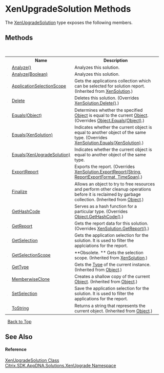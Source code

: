 # XenUpgradeSolution Methods
 

The <a href="b84f9f35-472d-8b0d-4ebd-53d567ec7042">XenUpgradeSolution</a> type exposes the following members.


## Methods
&nbsp;<table><tr><th></th><th>Name</th><th>Description</th></tr><tr><td>![Public method](media/pubmethod.gif "Public method")</td><td><a href="d9963f38-4ec6-87a8-01d8-aee7040c63a9">Analyze()</a></td><td>
Analyzes this solution.</td></tr><tr><td>![Public method](media/pubmethod.gif "Public method")</td><td><a href="1e01c7fa-7543-3754-4a24-69b50dbe570b">Analyze(Boolean)</a></td><td>
Analyzes this solution.</td></tr><tr><td>![Public method](media/pubmethod.gif "Public method")</td><td><a href="c81627ac-4de1-994e-060e-1a35f389aa28">ApplicationSelectionScope</a></td><td>
Gets the applications collection which can be selected for solution report.
 (Inherited from <a href="599f6061-d94a-ac2f-f6a0-2b211ae83ae4">XenSolution</a>.)</td></tr><tr><td>![Public method](media/pubmethod.gif "Public method")</td><td><a href="47b79bdc-4ce1-4a78-e36c-05c2a81aa67f">Delete</a></td><td>
Deletes this solution.
 (Overrides <a href="68547311-b26c-3fc8-f0d3-8e3eed9f8c84">XenSolution.Delete()</a>.)</td></tr><tr><td>![Public method](media/pubmethod.gif "Public method")</td><td><a href="2854a695-7c03-2113-c338-2d7e30a8ef9d">Equals(Object)</a></td><td>
Determines whether the specified <a href="http://msdn2.microsoft.com/en-us/library/e5kfa45b" target="_blank">Object</a> is equal to the current <a href="http://msdn2.microsoft.com/en-us/library/e5kfa45b" target="_blank">Object</a>.
 (Overrides <a href="http://msdn2.microsoft.com/en-us/library/bsc2ak47" target="_blank">Object.Equals(Object)</a>.)</td></tr><tr><td>![Public method](media/pubmethod.gif "Public method")</td><td><a href="e462ae3f-65f2-923f-ce4c-f13f9895e910">Equals(XenSolution)</a></td><td>
Indicates whether the current object is equal to another object of the same type.
 (Overrides <a href="3ec08404-f175-ad93-079d-113e3f88a0c8">XenSolution.Equals(XenSolution)</a>.)</td></tr><tr><td>![Public method](media/pubmethod.gif "Public method")</td><td><a href="8c1cad7a-3765-fd8c-8334-288c79d53bad">Equals(XenUpgradeSolution)</a></td><td>
Indicates whether the current object is equal to another object of the same type.</td></tr><tr><td>![Public method](media/pubmethod.gif "Public method")</td><td><a href="60a3425e-95e8-3c4c-994f-7ae4150cbbae">ExportReport</a></td><td>
Exports the report.
 (Overrides <a href="91f5158f-05e8-999e-55f1-3e744e4e7c1b">XenSolution.ExportReport(String, ReportExportFormat, TimeSpan)</a>.)</td></tr><tr><td>![Protected method](media/protmethod.gif "Protected method")</td><td><a href="http://msdn2.microsoft.com/en-us/library/4k87zsw7" target="_blank">Finalize</a></td><td>
Allows an object to try to free resources and perform other cleanup operations before it is reclaimed by garbage collection.
 (Inherited from <a href="http://msdn2.microsoft.com/en-us/library/e5kfa45b" target="_blank">Object</a>.)</td></tr><tr><td>![Public method](media/pubmethod.gif "Public method")</td><td><a href="1b18d6d2-a796-6b8e-3fc2-0b50e1960478">GetHashCode</a></td><td>
Serves as a hash function for a particular type.
 (Overrides <a href="http://msdn2.microsoft.com/en-us/library/zdee4b3y" target="_blank">Object.GetHashCode()</a>.)</td></tr><tr><td>![Public method](media/pubmethod.gif "Public method")</td><td><a href="bf407c46-ce81-25f7-5a86-a8c24234787a">GetReport</a></td><td>
Gets the report data for this solution.
 (Overrides <a href="3532c1d9-fe49-9475-46d1-c719a607c7e4">XenSolution.GetReport()</a>.)</td></tr><tr><td>![Public method](media/pubmethod.gif "Public method")</td><td><a href="1a3390c1-f07c-ebcf-2080-a9049380ffec">GetSelection</a></td><td>
Gets the application selection for the solution. It is used to filter the applciations for the report.</td></tr><tr><td>![Public method](media/pubmethod.gif "Public method")</td><td><a href="9db46d39-cdef-daab-461b-755ede5549fb">GetSelectionScope</a></td><td> **Obsolete. **
Gets the selection scope.
 (Inherited from <a href="599f6061-d94a-ac2f-f6a0-2b211ae83ae4">XenSolution</a>.)</td></tr><tr><td>![Public method](media/pubmethod.gif "Public method")</td><td><a href="http://msdn2.microsoft.com/en-us/library/dfwy45w9" target="_blank">GetType</a></td><td>
Gets the <a href="http://msdn2.microsoft.com/en-us/library/42892f65" target="_blank">Type</a> of the current instance.
 (Inherited from <a href="http://msdn2.microsoft.com/en-us/library/e5kfa45b" target="_blank">Object</a>.)</td></tr><tr><td>![Protected method](media/protmethod.gif "Protected method")</td><td><a href="http://msdn2.microsoft.com/en-us/library/57ctke0a" target="_blank">MemberwiseClone</a></td><td>
Creates a shallow copy of the current <a href="http://msdn2.microsoft.com/en-us/library/e5kfa45b" target="_blank">Object</a>.
 (Inherited from <a href="http://msdn2.microsoft.com/en-us/library/e5kfa45b" target="_blank">Object</a>.)</td></tr><tr><td>![Public method](media/pubmethod.gif "Public method")</td><td><a href="85fe30b2-c5ff-3a52-74a5-88e2e725815c">SetSelection</a></td><td>
Save the application selection for the solution. It is used to filter the applications for the report.</td></tr><tr><td>![Public method](media/pubmethod.gif "Public method")</td><td><a href="http://msdn2.microsoft.com/en-us/library/7bxwbwt2" target="_blank">ToString</a></td><td>
Returns a string that represents the current object.
 (Inherited from <a href="http://msdn2.microsoft.com/en-us/library/e5kfa45b" target="_blank">Object</a>.)</td></tr></table>&nbsp;
<a href="#xenupgradesolution-methods">Back to Top</a>

## See Also


#### Reference
<a href="b84f9f35-472d-8b0d-4ebd-53d567ec7042">XenUpgradeSolution Class</a><br /><a href="2805b95f-a335-5d98-deaf-c0312b394eda">Citrix.SDK.AppDNA.Solutions.XenUpgrade Namespace</a><br />